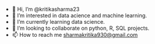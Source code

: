 - 👋 Hi, I’m @kritikasharma23
- 👀 I’m interested in data acience and machine learning.
- 🌱 I’m currently learning data science.
- 💞️ I’m looking to collaborate on python, R, SQL projects.
- 📫 How to reach me sharmakritika930@gmail.com

<!---
kritikasharma23/kritikasharma23 is a ✨ special ✨ repository because its `README.md` (this file) appears on your GitHub profile.
You can click the Preview link to take a look at your changes.
--->
